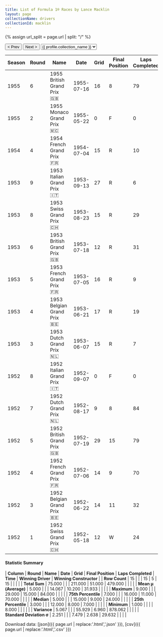 ```yaml
---
title: List of Formula 1® Races by Lance Macklin
layout: page
collectionName: drivers
collectionId: macklin
---
```


{% assign url_split = page.url | split: "/" %}
<div id="collection-navigation">
<button onclick="selector.options[selector.selectedIndex-1].value && (window.location = selector.options[selector.selectedIndex-1].value);">&lt; Prev</button>
<button onclick="selector.options[selector.selectedIndex+1].value && (window.location = selector.options[selector.selectedIndex+1].value);">Next &gt;</button>
<select id="selector" onchange="this.options[this.selectedIndex].value && (window.location = this.options[this.selectedIndex].value);">
  {% for collectionId in site.data[page.collectionName].refs %}
    {% if collectionId == page.collectionId %}
      {% assign selected = "selected" %}
    {% else %}
      {% assign selected = "" %}
    {% endif %}
    {% assign profile = site.data[page.collectionName][collectionId].profile %}
    <option value="/f1/{{ page.collectionName }}/{{ collectionId }}/{{ url_split[4] }}" {{ selected }}>{{ profile.collection_name }}</option>
  {% endfor %}
</select>
</div>

| Season | Round | Name | Date | Grid | Final Position | Laps Completed | Time | Winning Driver | Winning Constructor |
|--|--|--|--|--|--|--|--|--|--|
| 1955 | 6 | 1955 British Grand Prix 🇬🇧 | 1955-07-16 | 16 | 8 | 79 |   | Stirling Moss 🇬🇧 | Mercedes 🇩🇪 |
| 1955 | 2 | 1955 Monaco Grand Prix 🇲🇨 | 1955-05-22 | 0 | F | 0 |   | Maurice Trintignant 🇫🇷 | Ferrari 🇮🇹 |
| 1954 | 4 | 1954 French Grand Prix 🇫🇷 | 1954-07-04 | 15 | R | 10 |   | Juan Fangio 🇦🇷 | Mercedes 🇩🇪 |
| 1953 | 9 | 1953 Italian Grand Prix 🇮🇹 | 1953-09-13 | 27 | R | 6 |   | Juan Fangio 🇦🇷 | Maserati 🇮🇹 |
| 1953 | 8 | 1953 Swiss Grand Prix 🇨🇭 | 1953-08-23 | 15 | R | 29 |   | Alberto Ascari 🇮🇹 | Ferrari 🇮🇹 |
| 1953 | 6 | 1953 British Grand Prix 🇬🇧 | 1953-07-18 | 12 | R | 31 |   | Alberto Ascari 🇮🇹 | Ferrari 🇮🇹 |
| 1953 | 5 | 1953 French Grand Prix 🇫🇷 | 1953-07-05 | 16 | R | 9 |   | Mike Hawthorn 🇬🇧 | Ferrari 🇮🇹 |
| 1953 | 4 | 1953 Belgian Grand Prix 🇧🇪 | 1953-06-21 | 17 | R | 19 |   | Alberto Ascari 🇮🇹 | Ferrari 🇮🇹 |
| 1953 | 3 | 1953 Dutch Grand Prix 🇳🇱 | 1953-06-07 | 15 | R | 7 |   | Alberto Ascari 🇮🇹 | Ferrari 🇮🇹 |
| 1952 | 8 | 1952 Italian Grand Prix 🇮🇹 | 1952-09-07 | 0 | F | 0 |   | Alberto Ascari 🇮🇹 | Ferrari 🇮🇹 |
| 1952 | 7 | 1952 Dutch Grand Prix 🇳🇱 | 1952-08-17 | 9 | 8 | 84 |   | Alberto Ascari 🇮🇹 | Ferrari 🇮🇹 |
| 1952 | 5 | 1952 British Grand Prix 🇬🇧 | 1952-07-19 | 29 | 15 | 79 |   | Alberto Ascari 🇮🇹 | Ferrari 🇮🇹 |
| 1952 | 4 | 1952 French Grand Prix 🇫🇷 | 1952-07-06 | 14 | 9 | 70 |   | Alberto Ascari 🇮🇹 | Ferrari 🇮🇹 |
| 1952 | 3 | 1952 Belgian Grand Prix 🇧🇪 | 1952-06-22 | 14 | 11 | 32 |   | Alberto Ascari 🇮🇹 | Ferrari 🇮🇹 |
| 1952 | 1 | 1952 Swiss Grand Prix 🇨🇭 | 1952-05-18 | 12 | W | 24 |   | Piero Taruffi 🇮🇹 | Ferrari 🇮🇹 |

#### Statistic Summary

| **Column** | **Round** | **Name** | **Date** | **Grid** | **Final Position** | **Laps Completed** | **Time** | **Winning Driver** | **Winning Constructor** |
| **Row Count** | 15 |  |  | 15 | 5 | 15 |  |  |  |
| **Total Sum** | 75.000 |  |  | 211.000 | 51.000 | 479.000 |  |  |  |
| **Mean μ (Average)** | 5.000 |  |  | 14.067 | 10.200 | 31.933 |  |  |  |
| **Maximum** | 9.000 |  |  | 29.000 | 15.000 | 84.000 |  |  |  |
| **75th Percentile** | 7.000 |  |  | 16.000 | 11.000 | 70.000 |  |  |  |
| **Median** | 5.000 |  |  | 15.000 | 9.000 | 24.000 |  |  |  |
| **25th Percentile** | 3.000 |  |  | 12.000 | 8.000 | 7.000 |  |  |  |
| **Minimum** | 1.000 |  |  |  | 8.000 |  |  |  |  |
| **Variance** | 5.067 |  |  | 55.929 | 6.960 | 878.062 |  |  |  |
| **Standard Deviation σ** | 2.251 |  |  | 7.479 | 2.638 | 29.632 |  |  |  |

Download data: [json]({{ page.url | replace:'.html','.json' }}), [csv]({{ page.url | replace:'.html','.csv' }})
